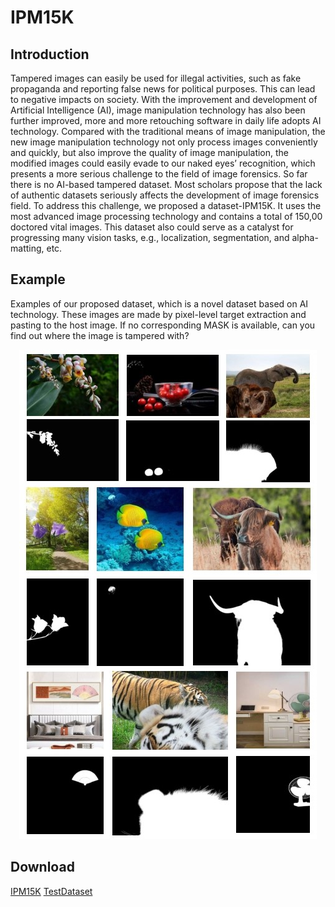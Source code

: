 # IPM15K

## Introduction

Tampered images can easily be used for illegal
activities, such as fake propaganda and reporting false news for
political purposes. This can lead to negative impacts on society.
With the improvement and development of Artificial Intelligence
(AI), image manipulation technology has also been further
improved, more and more retouching software in daily life adopts
AI technology. Compared with the traditional means of image
manipulation, the new image manipulation technology not only
process images conveniently and quickly, but also improve the
quality of image manipulation, the modified images could easily
evade to our naked eyes’ recognition, which presents a more
serious challenge to the field of image forensics. So far there is
no AI-based tampered dataset. Most scholars propose that the
lack of authentic datasets seriously affects the development of
image forensics field. To address this challenge, we proposed a
dataset-IPM15K. It uses the most advanced image processing
technology and contains a total of 150,00 doctored vital images.
This dataset also could serve as a catalyst for progressing many
vision tasks, e.g., localization, segmentation, and alpha-matting,
etc.

## Example

Examples of our proposed dataset, which is a novel
dataset based on AI technology. These images are made by
pixel-level target extraction and pasting to the host image. If
no corresponding MASK is available, can you find out where
the image is tampered with?

<div align=center>
  <img src='https://github.com/tampered816/IPM15K/blob/main/example.jpg#pic_center' />
</div>

## Download

[IPM15K](https://drive.google.com/file/d/15HimWXs72CuWkQZp6p0BffQWyqmS7dIa/view?usp=share_link)
[TestDataset](https://drive.google.com/file/d/1i1K4jtYozCGp1bl3l_HwKK3hnNb3asYR/view?usp=drive_link)

